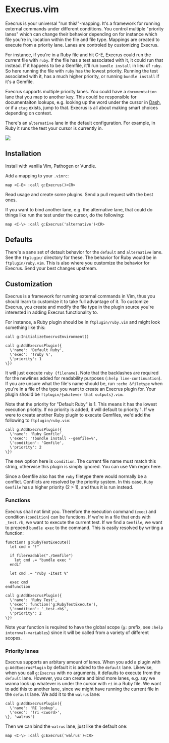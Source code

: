 # Execrus.vim

Execrus is your universal "run this!"-mapping. It's a framework for running
external commands under different conditions. You control multiple "priority
lanes" which can change their behavior depending on for instance which file
you're in, location within the file and file type. Mappings are created to
execute from a priority lane. Lanes are controled by customizing Execrus.

For instance, if you're in a Ruby file and hit C-E, Execrus could run the
current file with `ruby`. If the file has a test associated with it, it could
run that instead. If it happens to be a Gemfile, it'll run `bundle install` in
lieu of `ruby`. So here running the file with `ruby` has the lowest priority.
Running the test associated with it, has a much higher priority, or running
`bundle install` if it's a Gemfile.

Execrus supports multiple priority lanes. You could have a `documentation` lane
that you map to another key. This could be responsible for documentaiton
lookups, e.g. looking up the word under the cursor in
[Dash](https://itunes.apple.com/us/app/dash-docs-snippets/id458034879?mt=12), or
if a `ctag` exists, jump to that. Execrus is all about making smart choices
depending on context.

There's an `alternative` lane in the default configuration. For example, in Ruby
it runs the test your cursor is currently in.

![](https://raw.github.com/Sirupsen/vim-execrus/master/demo.gif)

## Installation

Install with vanilla Vim, Pathogen or Vundle. 

Add a mapping to your `.vimrc`:

```vim
map <C-E> :call g:Execrus()<CR>
```

Read usage and create some plugins. Send a pull request with the best ones.

If you want to bind another lane, e.g. the alternative lane, that could do
things like run the test under the cursor, do the following:

```vim
map <C-\> :call g:Execrus('alternative')<CR>
```

## Defaults

There's a sane set of detault behavior for the `default` and `alternative` lane.
See the `ftplugin/` directory for these. The behavior for Ruby would be in
`ftplugin/ruby.vim`. This is also where you customize the behavior for Execrus.
Send your best changes upstream.

## Customization

Execrus is a framework for running external commands in Vim, thus you should
learn to customize it to take full advantage of it. To customize Execrus, you
create and modify the file type in the plugin source you're interested in adding
Execrus functionality to.

For instance, a Ruby plugin should be in `ftplugin/ruby.vim` and
might look something like this:

```vim
call g:InitializeExecrusEnvironment()

call g:AddExecrusPlugin({
  \'name': 'Default Ruby', 
  \'exec': '!ruby %', 
  \'priority': 1
\})
```

It will just execute `ruby {filename}`. Note that the backlashes are required
for the newlines added for readability purposes (`:help line-continuation`). If
  you are unsure what the file's name should be, run `:echo &filetype` when
  you're in a file of the type you want to create an Execrus plugin for. Your
  plugin should be `ftplugin/{whatever that outputs}.vim`.
  

Note that the priority for "Default Ruby" is 1. This means it has the lowest
execution priotity. If no priority is added, it will default to priority 1. If
we were to create another Ruby plugin to execute
Gemfiles, we'd add the following to `ftplugin/ruby.vim`:

```vim
call g:AddExecrusPlugin({
  \'name': 'Ruby Gemfile', 
  \'exec': '!bundle install --gemfile=%', 
  \'condition': 'Gemfile', 
  \'priority': 2
\})
```

The new option here is `condition`. The current file name must match this
string, otherwise this plugin is simply ignored. You can use Vim regex here.

Since a Gemfile also has the `ruby` filetype there would normally be a conflict.
Conflicts are resolved by the priority system. In this case, `Ruby Gemfile` has
a higher priority (2 > 1), and thus it is run instead.

### Functions

Execrus shall not limit you. Therefore the execution command (`exec`) and
condition (`condition`) can be functions. If we're in a file that ends with
`_test.rb`, we want to execute the current test. If we find a `Gemfile`, we want
to prepend `bundle exec` to the command. This is easily resolved by writing a
function:

```vim
function! g:RubyTestExecute()
  let cmd = "!"

  if filereadable("./Gemfile")
    let cmd .= "bundle exec "
  endif

  let cmd .= "ruby -Itest %"

  exec cmd
endfunction

call g:AddExecrusPlugin({
  \'name': 'Ruby Test',
  \'exec': function('g:RubyTestExecute'), 
  \'condition': '_test.rb$', 
  \'priority': 2
\})
```

Note your function is required to have the global scope (`g:` prefix, see `:help
internval-variables`) since it will be called from a variety of different
scopes.

### Priority lanes

Execrus supports an arbitary amount of lanes. When you add a plugin
with `g:AddExecrusPlugin` by default it is added to the `default` lane.
Likewise, when you call `g:Execrus` with no arguments, it defaults to execute
from the `default` lane. However, you can create and bind more lanes, e.g. say
we wanna look up whatever is under the cursor with `ri` in a Ruby file. We want
to add this to another lane, since we might have running the current file in the `default` lane.
We add it to the `walrus` lane:

```vim
call g:AddExecrusPlugin({
  \'name': 'RI lookup',
  \'exec': '!ri <cword>', 
\}, 'walrus')
```

Then we can bind the `walrus` lane, just like the default one:

```vim
map <C-\> :call g:Execrus('walrus')<CR>
```
